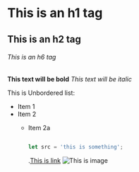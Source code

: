 # This is an h1 tag
## This is an h2 tag
###### This is an h6 tag

**This text will be bold**
*This text will be italic*

This is Unbordered list:
* Item 1
* Item 2
  * Item 2a
 
    ```javascript

    let src = 'this is something';

    ```
      .[This is link](https://youtube.com)
      ![This is image](https://encrypted-tbn0.gstatic.com/images?q=tbn:ANd9GcQcAOQOXpz3-LzbrnJJkZnn5jejcz7HPJyAkw&s)
